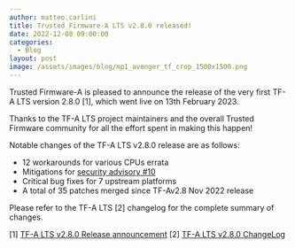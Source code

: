 ```yaml
---
author: matteo.carlini
title: Trusted Firmware-A LTS v2.8.0 released!
date: 2022-12-08 09:00:00
categories:
  - Blog
layout: post
image: /assets/images/blog/mp1_avenger_tf_crop_1500x1500.png
---
```


Trusted Firmware-A is pleased to announce the release of the very first TF-A LTS version 2.8.0 [1], which went live on 13th February 2023.

Thanks to the TF-A LTS project maintainers and the overall Trusted Firmware community for all the effort spent in making this happen!

Notable changes of the TF-A LTS v2.8.0 release are as follows:
* 12 workarounds for various CPUs errata
* Mitigations for [security advisory #10](https://trustedfirmware-a.readthedocs.io/en/latest/security_advisories/security-advisory-tfv-10.html)
* Critical bug fixes for 7 upstream platforms
* A total of 35 patches merged since TF-Av2.8 Nov 2022 release


Please refer to the TF-A LTS [2] changelog for the complete summary of changes.

[1] [TF-A LTS v2.8.0 Release announcement](mailto:https://lists.trustedfirmware.org/archives/list/tfa-lts@lists.trustedfirmware.org/thread/5QK6N3LN4UCTPI2F4N7J4UAHBB2RLVG6/)
[2] [TF-A LTS v2.8.0 ChangeLog](https://git.trustedfirmware.org/TF-A/trusted-firmware-a.git/tree/docs/change-log.md?h=refs/heads/lts-v2.8) 

